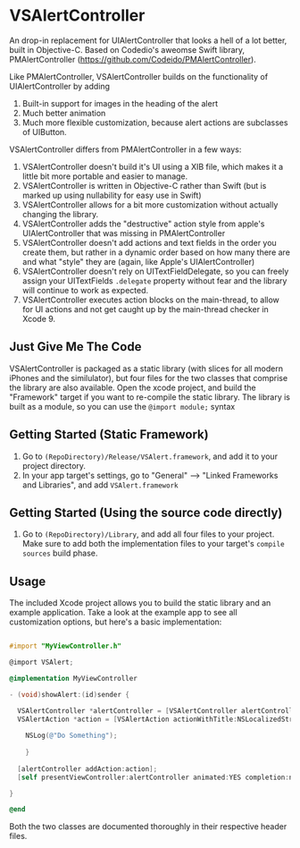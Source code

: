 # VSAlertController
An drop-in replacement for UIAlertController that looks a hell of a lot better, built in Objective-C. Based on Codedio's aweomse Swift library, PMAlertController (https://github.com/Codeido/PMAlertController).

Like PMAlertController, VSAlertController builds on the functionality of UIAlertController by adding

1. Built-in support for images in the heading of the alert
2. Much better animation
3. Much more flexible customization, because alert actions are subclasses of UIButton.

VSAlertController differs from PMAlertController in a few ways:

1. VSAlertController doesn't build it's UI using a XIB file, which makes it a little bit more portable and easier to manage.
2. VSAlertController is written in Objective-C rather than Swift (but is marked up using nullability for easy use in Swift)
3. VSAlertController allows for a bit more customization without actually changing the library.
4. VSAlertController adds the "destructive" action style from apple's UIAlertController that was missing in PMAlertController
5. VSAlertController doesn't add actions and text fields in the order you create them, but rather in a dynamic order based on how many there are and what "style" they are (again, like Apple's UIAlertController)
6. VSAlertController doesn't rely on UITextFieldDelegate, so you can freely assign your UITextFields `.delegate` property without fear and the library will continue to work as expected.
6. VSAlertController executes action blocks on the main-thread, to allow for UI actions and not get caught up by the main-thread checker in Xcode 9.

## Just Give Me The Code
VSAlertController is packaged as a static library (with slices for all modern iPhones and the similulator), but four files for the two classes that comprise the library are also available. Open the xcode project, and build the "Framework" target if you want to re-compile the static library. The library is built as a module, so you can use the `@import module;` syntax 

## Getting Started (Static Framework)

1. Go to `(RepoDirectory)/Release/VSAlert.framework`, and add it to your project directory.
2. In your app target's settings, go to "General" --> "Linked Frameworks and Libraries", and add `VSAlert.framework`

## Getting Started (Using the source code directly)
1. Go to `(RepoDirectory)/Library`, and add all four files to your project. Make sure to add both the implementation files to your target's `compile sources`  build phase.

## Usage
The included Xcode project allows you to build the static library and an example application. Take a look at the example app to see all customization options, but here's a basic implementation:


```Objective-C

#import "MyViewController.h"

@import VSAlert;

@implementation MyViewController

- (void)showAlert:(id)sender {

  VSAlertController *alertController = [VSAlertController alertControllerWithTitle:NSLocalizedString(@"Alert!", nil) description:NSLocalizedString(@"This app needs your attention right now", nil) style:VSAlertControllerStyleAlert];
  VSAlertAction *action = [VSAlertAction actionWithTitle:NSLocalizedString(@"Close", nil) style:VSAlertActionStyleDefault action:^(VSAlertAction *action) {
    
    NSLog(@"Do Something");
    
    }
    
  [alertController addAction:action];
  [self presentViewController:alertController animated:YES completion:nil];

}

@end
```

Both the two classes are documented thoroughly in their respective header files.
